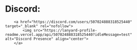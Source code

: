 
# Discord: 
		<a href="https://discord.com/users/507024888318525440" target="_blank" rel="nofollow">
			<img src="https://lanyard-profile-readme.vercel.app/api/507024888318525440?idleMessage=test" alt="Discord Presence" align="center">
		</a>

